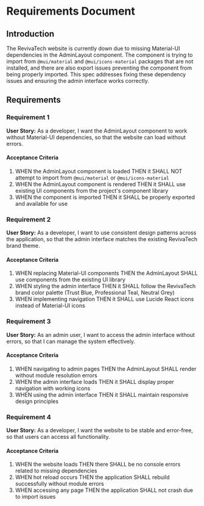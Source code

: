 # Requirements Document

## Introduction

The RevivaTech website is currently down due to missing Material-UI dependencies in the AdminLayout component. The component is trying to import from `@mui/material` and `@mui/icons-material` packages that are not installed, and there are also export issues preventing the component from being properly imported. This spec addresses fixing these dependency issues and ensuring the admin interface works correctly.

## Requirements

### Requirement 1

**User Story:** As a developer, I want the AdminLayout component to work without Material-UI dependencies, so that the website can load without errors.

#### Acceptance Criteria

1. WHEN the AdminLayout component is loaded THEN it SHALL NOT attempt to import from `@mui/material` or `@mui/icons-material`
2. WHEN the AdminLayout component is rendered THEN it SHALL use existing UI components from the project's component library
3. WHEN the component is imported THEN it SHALL be properly exported and available for use

### Requirement 2

**User Story:** As a developer, I want to use consistent design patterns across the application, so that the admin interface matches the existing RevivaTech brand theme.

#### Acceptance Criteria

1. WHEN replacing Material-UI components THEN the AdminLayout SHALL use components from the existing UI library
2. WHEN styling the admin interface THEN it SHALL follow the RevivaTech brand color palette (Trust Blue, Professional Teal, Neutral Grey)
3. WHEN implementing navigation THEN it SHALL use Lucide React icons instead of Material-UI icons

### Requirement 3

**User Story:** As an admin user, I want to access the admin interface without errors, so that I can manage the system effectively.

#### Acceptance Criteria

1. WHEN navigating to admin pages THEN the AdminLayout SHALL render without module resolution errors
2. WHEN the admin interface loads THEN it SHALL display proper navigation with working icons
3. WHEN using the admin interface THEN it SHALL maintain responsive design principles

### Requirement 4

**User Story:** As a developer, I want the website to be stable and error-free, so that users can access all functionality.

#### Acceptance Criteria

1. WHEN the website loads THEN there SHALL be no console errors related to missing dependencies
2. WHEN hot reload occurs THEN the application SHALL rebuild successfully without module errors
3. WHEN accessing any page THEN the application SHALL not crash due to import issues